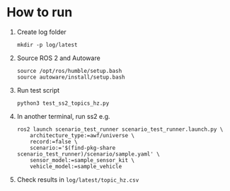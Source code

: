 
# How to run

1. Create log folder
    ```
    mkdir -p log/latest
    ```
2. Source ROS 2 and Autoware
    ```
    source /opt/ros/humble/setup.bash
    source autoware/install/setup.bash
    ```
3. Run test script
    ```
    python3 test_ss2_topics_hz.py
    ```
4. In another terminal, run ss2 e.g.
    ```
    ros2 launch scenario_test_runner scenario_test_runner.launch.py \
        architecture_type:=awf/universe \
        record:=false \
        scenario:='$(find-pkg-share scenario_test_runner)/scenario/sample.yaml' \
        sensor_model:=sample_sensor_kit \
        vehicle_model:=sample_vehicle
    ```
5. Check results in `log/latest/topic_hz.csv`
